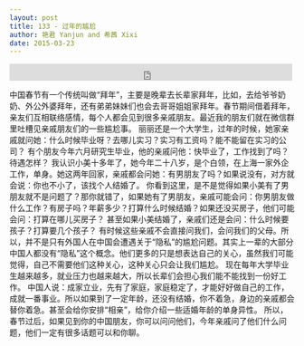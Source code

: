 ```yaml
---
layout: post
title: 133 - 过年的尴尬
author: 艳君 Yanjun and 希茜 Xixi
date: 2015-03-23
---
```


<iframe src="https://archive.org/embed/slowchinese_201909/Slow_Chinese_133.mp3" width="500" height="30" frameborder="0" webkitallowfullscreen="true" mozallowfullscreen="true" allowfullscreen></iframe>

中国春节有一个传统叫做“拜年”，主要是晚辈去长辈家拜年，比如，去给爷爷奶奶、外公外婆拜年，还有弟弟妹妹们也会去哥哥姐姐家拜年。春节期间借着拜年，亲友们互相联络感情，每个人都会见到很多亲戚朋友。最近我的朋友们就在微信群里吐槽见亲戚朋友们的一些尴尬事。
丽丽还是一个大学生，过年的时候，她家亲戚就问她：什么时候毕业呀？去哪儿实习？实习有工资吗？能不能留在实习的公司？
有个朋友今年六月研究生毕业，他的亲戚问他：快毕业了，工作找到了吗？待遇怎样？
我认识小美十多年了，她今年二十八岁，是个白领，在上海一家外企工作，单身。她这两年回家，亲戚都会问她：有男朋友了吗？如果说没有，对方就会说：你也不小了，该找个人结婚了。
你看到这里，是不是觉得如果小美有了男朋友就不是问题了？那你就错了，如果她有了男朋友，亲戚可能会问：你男朋友做什么工作？有房子吗？年薪多少？打算什么时候结婚？如果还没买房子，他们可能会问：打算在哪儿买房子？
甚至如果小美结婚了，亲戚们还是会问：什么时候要孩子？打算要几个孩子？
有时候这些亲戚不会直接问我们，会问我们的父母。所以，并不是只有外国人在中国会遭遇关于“隐私”的尴尬问题。其实上一辈的大部分中国人都没有“隐私”这个概念。他们更多的只是想表达自己的关心，虽然我们可能觉得，自己不需要他们这种关心，这种关心只会让我们尴尬。
现在每年大学毕业生越来越多，就业压力也越来越大，所以长辈们会担心我们能不能找到一份好工作。
中国人说：成家立业，先有了家庭，家庭稳定了，才能好好做自己的工作，成就一番事业。所以如果到了一定年龄，还没有结婚，你不着急，身边的亲戚都会替你着急。甚至会给你安排“相亲”，给你介绍一些适婚年龄的单身异性。
所以，春节过后，如果见到你的中国朋友，你可以问问他们，今年亲戚问了他们什么问题，他们一定有很多话题可以和你聊。
